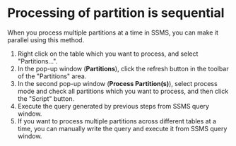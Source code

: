 <properties
        pageTitle="Processing of partition is sequential"
        description="Processing of partition is sequential"
        service="microsoft.analysisservices"
        resource="servers"
        authors="bnmaa"
        resourceTags=""
        selfHelpType="resource"
        supportTopicIds=""
        productPesIds=""
        displayOrder="6"
        cloudEnvironments="public"
        issueNotListed="true"
 />

# Processing of partition is sequential

When you process multiple partitions at a time in SSMS, you can make it parallel using this method.

1. Right click on the table which you want to process, and select "Partitions...".
2. In the pop-up window (**Partitions**), click the refresh button in the toolbar of the "Partitions" area.
3. In the second pop-up window (**Process Partition(s)**), select process mode and check all partitions which you want to process, and then click the "Script" button.
4. Execute the query generated by previous steps from SSMS query window.
5. If you want to process multiple partitions across different tables at a time, you can manually write the query and execute it from SSMS query window.
